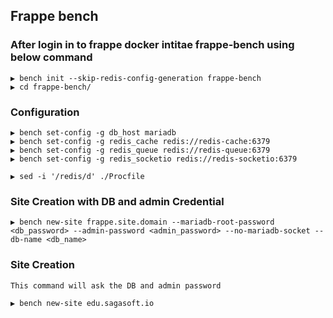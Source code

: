 ## Frappe bench

### After login in to frappe docker intitae frappe-bench using below command

```
▶ bench init --skip-redis-config-generation frappe-bench
▶ cd frappe-bench/
```
### Configuration

```
▶ bench set-config -g db_host mariadb
▶ bench set-config -g redis_cache redis://redis-cache:6379
▶ bench set-config -g redis_queue redis://redis-queue:6379
▶ bench set-config -g redis_socketio redis://redis-socketio:6379
```

```
▶ sed -i '/redis/d' ./Procfile
```

### Site Creation with DB and admin Credential

```
▶ bench new-site frappe.site.domain --mariadb-root-password <db_password> --admin-password <admin_password> --no-mariadb-socket --db-name <db_name>
```
### Site Creation

`This command will ask the DB and admin password`

```
▶ bench new-site edu.sagasoft.io
```
